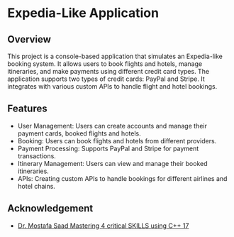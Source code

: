 # Expedia-Like Application

## Overview
This project is a console-based application that simulates an Expedia-like booking system. It allows users to book flights and hotels, manage itineraries, and make payments using different credit card types. The application supports two types of credit cards: PayPal and Stripe. It integrates with various custom APIs to handle flight and hotel bookings.

## Features
- User Management: Users can create accounts and manage their payment cards, booked flights and hotels.
- Booking: Users can book flights and hotels from different providers.
- Payment Processing: Supports PayPal and Stripe for payment transactions.
- Itinerary Management: Users can view and manage their booked itineraries.
- APIs: Creating custom APIs to handle bookings for different airlines and hotel chains.

## Acknowledgement
- [Dr. Mostafa Saad Mastering 4 critical SKILLS using C++ 17](https://www.udemy.com/course/cpp-4skills/)
